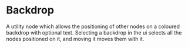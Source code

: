 # Backdrop

A utility node which allows the positioning of other nodes on a
coloured backdrop with optional text. Selecting a backdrop in the
ui selects all the nodes positioned on it, and moving it moves
them with it.

